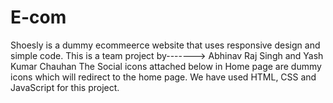 # E-com
Shoesly is a dummy ecommeerce website that uses responsive design and simple code.
This is a team project by-------> Abhinav Raj Singh and Yash Kumar Chauhan
The Social icons attached below in Home page are dummy icons which will redirect to the home page.
We have used HTML, CSS and JavaScript for this project.
